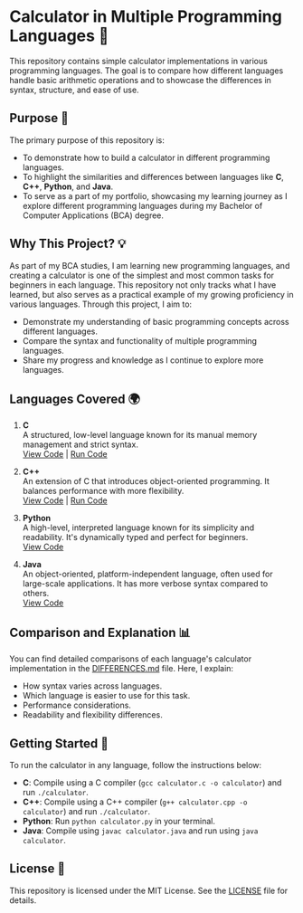 # Calculator in Multiple Programming Languages 🔢

This repository contains simple calculator implementations in various programming languages. The goal is to compare how different languages handle basic arithmetic operations and to showcase the differences in syntax, structure, and ease of use.

## Purpose 🎯
The primary purpose of this repository is:
- To demonstrate how to build a calculator in different programming languages.
- To highlight the similarities and differences between languages like **C**, **C++**, **Python**, and **Java**.
- To serve as a part of my portfolio, showcasing my learning journey as I explore different programming languages during my Bachelor of Computer Applications (BCA) degree.

## Why This Project? 💡
As part of my BCA studies, I am learning new programming languages, and creating a calculator is one of the simplest and most common tasks for beginners in each language. This repository not only tracks what I have learned, but also serves as a practical example of my growing proficiency in various languages. Through this project, I aim to:
- Demonstrate my understanding of basic programming concepts across different languages.
- Compare the syntax and functionality of multiple programming languages.
- Share my progress and knowledge as I continue to explore more languages.

## Languages Covered 🌍
1. **C**  
   A structured, low-level language known for its manual memory management and strict syntax.  
   [View Code](./C/calculator.c) | [Run Code](https://www.programiz.com/online-compiler/4G446UqiJNqG0)
   
2. **C++**  
   An extension of C that introduces object-oriented programming. It balances performance with more flexibility.  
   [View Code](./C++/calculator.cpp) | [Run Code](https://www.programiz.com/online-compiler/33aaB27yNJFuz)
   
3. **Python**  
   A high-level, interpreted language known for its simplicity and readability. It's dynamically typed and perfect for beginners.  
   [View Code](./Python/calculator.py)
   
4. **Java**  
   An object-oriented, platform-independent language, often used for large-scale applications. It has more verbose syntax compared to others.  
   [View Code](./Java/calculator.java)

## Comparison and Explanation 📊
You can find detailed comparisons of each language's calculator implementation in the [DIFFERENCES.md](./DIFFERENCES.md) file. Here, I explain:
- How syntax varies across languages.
- Which language is easier to use for this task.
- Performance considerations.
- Readability and flexibility differences.

## Getting Started 🚀
To run the calculator in any language, follow the instructions below:

- **C**: Compile using a C compiler (`gcc calculator.c -o calculator`) and run `./calculator`.
- **C++**: Compile using a C++ compiler (`g++ calculator.cpp -o calculator`) and run `./calculator`.
- **Python**: Run `python calculator.py` in your terminal.
- **Java**: Compile using `javac calculator.java` and run using `java calculator`.

## License 📜
This repository is licensed under the MIT License. See the [LICENSE](./LICENSE) file for details.
